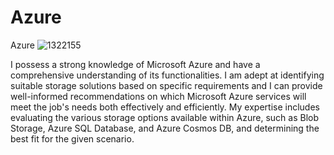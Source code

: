 # Azure
Azure
![1322155](https://github.com/user-attachments/assets/a6b32fa6-0984-4177-9d3c-ccb3d85d51d6)

I possess a strong knowledge of Microsoft Azure and have a comprehensive understanding of its functionalities. I am adept at identifying suitable storage solutions based on specific requirements and I can provide well-informed recommendations on which Microsoft Azure services will meet the job's needs both effectively and efficiently.
My expertise includes evaluating the various storage options available within Azure, such as Blob Storage, Azure SQL Database, and Azure Cosmos DB, and determining the best fit for the given scenario.
